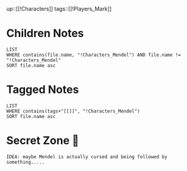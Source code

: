 up::[[!Characters]]
tags::[[!Players_Mark]]


# Children Notes
```dataview
LIST
WHERE contains(file.name, "!Characters_Mendel") AND file.name != "!Characters_Mendel"
SORT file.name asc
```

# Tagged Notes
```dataview
LIST
WHERE contains(tags+"[[]]", "!Characters_Mendel")
SORT file.name asc
```

# Secret Zone 👀
```spoiler-block
IDEA: maybe Mendel is actually cursed and being followed by something.....
```
